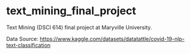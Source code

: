 # text_mining_final_project
Text Mining (DSCI 614) final project at Maryville University.

Data Source: https://www.kaggle.com/datasets/datatattle/covid-19-nlp-text-classification
